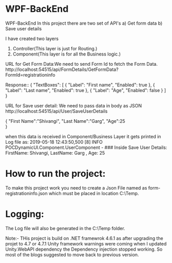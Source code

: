 # WPF-BackEnd
WPF-BackEnd
In this project there are two set of API's
a) Get form data 
b) Save user details

I have created two layers 
1. Controller(This layer is just for Routing.)
2. Component(This layer is for all the Business logic.)

URL for Get Form Data:We need to send Form Id to fetch the Form Data.
http://localhost:54515/api/FormDetails/GetFormData?FormId=registrationinfo

Response::
{
    "TextBoxes": [
        {
            "Label": "First name",
            "Enabled": true
        },
        {
            "Label": "Last name",
            "Enabled": true
        },
        {
            "Label": "Age",
            "Enabled": false
        }
    ]
}

URL for Save user detail: We need to pass data in body as JSON
http://localhost:54515/api/User/SaveUserDetails

{
	"First Name":"Shivangi",
	"Last Name":"Garg",
	"Age":25	
}

when this data is received in Component/Business Layer it gets printed in Log file as:
2019-05-18 12:43:50,500 [8] INFO  POCDynamicUI.Component.UserComponent - ### Inside Save User Details: FirstName: Shivangi, LastName: Garg , Age: 25 

# How to run the project:
To make this project work you need to create a Json File named as form-registrationinfo.json which must be placed in location C:\Temp.

# Logging:
The Log file will also be generated in the C:\Temp folder.

Note:- THis project is build on .NET framewrok 4.6.1 as after upgrading the projet to 4.7 or 4.7.1
 Unity framework warnings were coming when I updated Unity.WebAPI dependency the Dependency injection stopped working.
 So most of the blogs suggested to move back to previous version.
